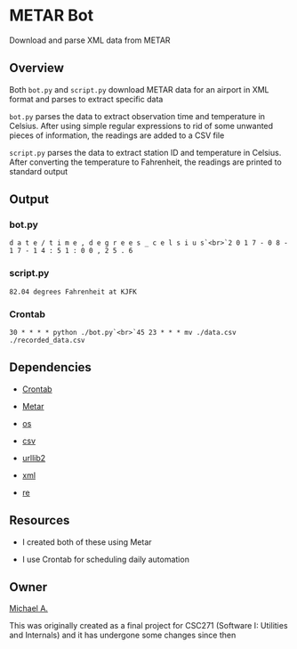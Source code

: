 # METAR Bot

Download and parse XML data from METAR

## Overview

Both `bot.py` and `script.py` download METAR data for an airport in XML format and parses to extract specific data

`bot.py` parses the data to extract observation time and temperature in Celsius. After using simple regular expressions to rid of some unwanted pieces of information, the readings are added to a CSV file

`script.py` parses the data to extract station ID and temperature in Celsius. After converting the temperature to Fahrenheit, the readings are printed to standard output

## Output

### bot.py

```
d a t e / t i m e , d e g r e e s _ c e l s i u s`<br>`2 0 1 7 - 0 8 - 1 7 - 1 4 : 5 1 : 0 0 , 2 5 . 6
```

### script.py

```
82.04 degrees Fahrenheit at KJFK
```

### Crontab

```
30 * * * * python ./bot.py`<br>`45 23 * * * mv ./data.csv ./recorded_data.csv
```

## Dependencies

* [Crontab](http://crontab.org/)

* [Metar](https://packages.debian.org/wheezy/metar)

* [os](https://docs.python.org/3/library/os.html)
  
* [csv](https://docs.python.org/3/library/csv.html)
  
* [urllib2](https://docs.python.org/2/library/urllib2.html)

* [xml](https://docs.python.org/3/library/xml.html)
  
* [re](https://docs.python.org/3/library/re.html)

## Resources

* I created both of these using Metar

* I use Crontab for scheduling daily automation

## Owner

[Michael A.](https://linkedin.com/in/magarenzo)

This was originally created as a final project for CSC271 (Software I: Utilities and Internals) and it has undergone some changes since then
